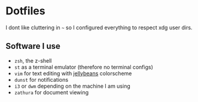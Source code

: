 # Dotfiles

I dont like cluttering in `~` so I configured everything to respect xdg user
dirs.

## Software I use

* `zsh`, the z-shell
* `st` as a terminal emulator (therefore no terminal configs)
* `vim` for text editing with
  [jellybeans](https://github.com/nanotech/jellybeans.vim) colorscheme
* `dunst` for notifications
* `i3` or `dwm` depending on the machine I am using
* `zathura` for document viewing
